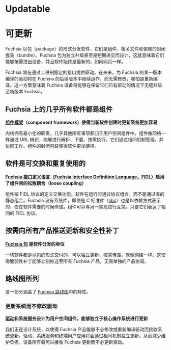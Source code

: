 # Updatable
# 可更新

<!-- 
Fuchsia distributes software in packages,
which are hermetically sealed bundles of components, related files, and dependencies.
Fuchsia packages are designed to be updated independently or even delivered ephemerally,
which means they can come and go from the device as needed and the software is always up to date,
like a web page.
 -->
Fuchsia 以包（package）的形式分发软件，它们是组件、相关文件和依赖的封闭套装（bundle）。Fuchsia 包为独立升级甚至是短期递交而设计，这就意味着它们能够按需进出设备，并且软件始终是最新的，如同网页一样。

<!-- 
Fuchsia aims to provide drivers with a binary-stable interface.
In the future,
drivers compiled for one version of Fuchsia will continue to work
in future versions of Fuchsia without needing to be modified or even recompiled.
This approach means that Fuchsia devices will be able
to update to newer versions of Fuchsia seamlessly while keeping their existing drivers.
 -->
Fuchsia 旨在通过二进制稳定的接口提供驱动。在未来，为 Fuchsia 的某一版本编译的驱动将在 Fuchsia 的后续版本中继续运作，而无需修改，哪怕是重新编译。这一方案意味着 Fuchsia 设备将能够在保留它们已有驱动的情况下无缝升级至新版本 Fuchsia。

<!-- 
## Almost all software on Fuchsia is a component
 -->
## Fuchsia 上的几乎所有软件都是组件

<!-- 
**[The component framework](/docs/concepts/components/v2/introduction.md)
makes it easier to update the system as new software is created**

The kernel has a minimal set of responsibilities,
nearly everything else is in a user space component.
Components are identified by URLs and
can be resolved, downloaded, and executed on demand like the web.
They are governed by the same mechanisms and they all work together.
Hermetic packaging of components leads to more portable software.
 -->
**[组件框架](/concepts/components/v2/introduction.md)（component framework）使得当新软件创建时更新系统更加容易**

内核拥有最小化的职责，几乎其他所有事项都归于用户空间组件中。组件像网络一样通过 URL 辨识，能够进行解析、下载、按需执行。它们通过相同机制管理，并协同工作。组件的封闭包装使得软件更加便携。

<!-- 
## Software is interchangeable and reusable
 -->
## 软件是可交换和重复使用的

<!-- 
**[Fuchsia Interface Definition Language (FIDL)](/docs/concepts/fidl/overview.md)
enables loose coupling between components**

Components exchange capabilities as defined by FIDL protocols.
Software is composed at runtime through protocols
rather than through static composition of libraries.
Fuchsia has no system libraries.
Even the C standard library [(libc)](/docs/concepts/system/libc.md)
is expressed as a dependency,
delivered only when software needs it.
Components can be swapped with another implementation
as long they express the same FIDL protocol.
 -->
**[Fuchsia 接口定义语言（Fuchsia Interface Definition Language，FIDL）](/concepts/fidl/overview.md)启用了组件间的松散耦合（loose coupling）**

组件按 FIDL 协议的定义交换功能。软件在运行时通过协议组合，而不是通过库的静态组合。Fuchsia 没有系统库，即使是 C 标准库（[libc](/concepts/system/libc.md)）也是以依赖方式表示的，仅在软件需要的时候传递。组件可以与另一实现进行互换，只要它们表达了相同的 FIDL 协议。

<!-- 
## Push updates and security patches to all products on demand
 -->
## 按需向所有产品推送更新和安全性补丁

<!-- 
**[Fuchsia packages](/docs/concepts/packages/package.md)
are the units of software distribution**

All software is delivered in packages that
can be updated independently and delivered on demand, like the web.
This enables a vulnerability patch to be pushed to all Fuchsia products at once
without the need for individual product coordination.
 -->
**[Fuchsia 包](/concepts/packages/package.md) 是软件分发的单位**

一切软件都是以包的形式交付的，可以独立更新、按需传递，就像网络一样。这使得脆弱性补丁能够立刻推送至所有 Fuchsia 产品，无需单独的产品协调。

<!-- 
## On the roadmap
 -->
## 路线图所列

<!-- 
This section covers features on
[Fuchsia's roadmap](/docs/contribute/roadmap/index.md).
 -->
这一部分涵盖了 [Fuchsia 路线图](/contribute/roadmap/index.md)中的特性。

<!-- 
### Update the system without modifying the driver
 -->
### 更新系统而不修改驱动

<!-- 
**[Drivers](/docs/concepts/drivers/getting_started.md)
and system services are designed as user space components that
can be updated independently of the core OS**

We are designing the system so that Fuchsia products can receive system updates
without having to modify or recompile drivers.
Drivers, system services, and end-user applications would be updated
independently through the same mechanism, reducing the maintenance burden.
Device owners could receive Fuchsia updates without having to update
their drivers.
 -->
**[驱动](/concepts/drivers/getting_started.md)和系统服务设计为用户空间组件，能够独立于核心操作系统进行更新**

我们正在设计系统，以使得 Fuchsia 产品能够不必修改或重新编译驱动而接收系统更新。驱动、系统服务和终端用户应用将会通过相同机制独立更新，从而减少维护负担。设备所有者可以接收 Fuchsia 更新而不必更新驱动。
